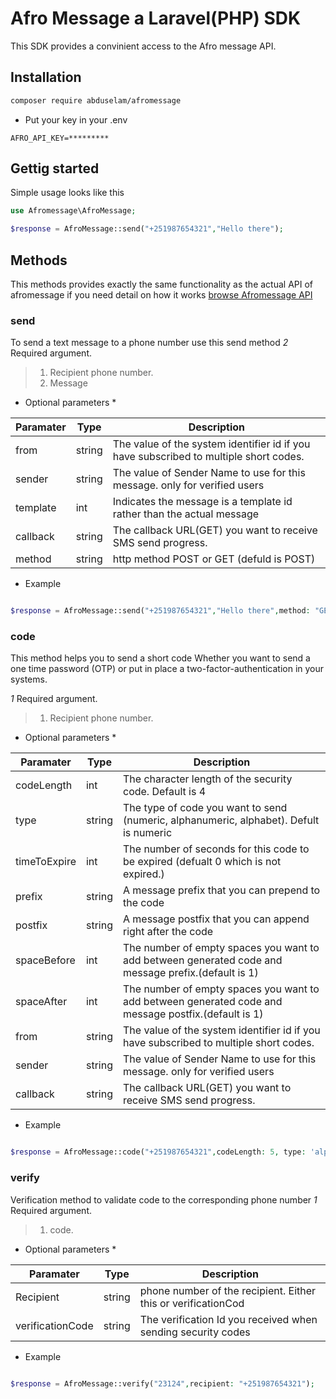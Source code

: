 # Afro Message a Laravel(PHP) SDK

This SDK provides a convinient access to the Afro message API.

## Installation

```bash
composer require abduselam/afromessage
```
* Put your key in your .env 

```env
AFRO_API_KEY=*********
```

## Gettig started

Simple usage looks like this

```php
use Afromessage\AfroMessage;

$response = AfroMessage::send("+251987654321","Hello there");

```

## Methods

This methods provides exactly the same functionality as the actual API of afromessage if you need detail on how it works [browse Afromessage API](https://afromessage.com/developers) 

### send
To send a text message to a phone number use this send method
*2* Required argument.
>1. Recipient phone number.
>2. Message

* Optional parameters *

| Paramater | Type | Description
| ------ | ------ | ------ |
| from | string | The value of the system identifier id if you have subscribed to multiple short codes.|
| sender | string | The value of Sender Name to use for this message. only for verified users |.
| template | int | Indicates the message is a template id rather than the actual message |
| callback | string | The callback URL(GET) you want to receive SMS send progress.
| method | string | http method POST or GET (defuld is POST) |

* Example 
```php

$response = AfroMessage::send("+251987654321","Hello there",method: "GET");

```


### code
This method helps you to send a short code Whether you want to send a one time password (OTP) or put in place a two-factor-authentication in your systems.

*1* Required argument.
>1. Recipient phone number.

* Optional parameters *

| Paramater | Type | Description
| ------ | ------ | ------ |
| codeLength | int | The character length of the security code. Default is 4 |
| type | string | The type of code you want to send (numeric, alphanumeric, alphabet). Defult is numeric |
| timeToExpire | int | The number of seconds for this code to be expired (defualt 0 which is not expired.)|
| prefix | string | A message prefix that you can prepend to the code |
| postfix | string | A message postfix that you can append right after the code |
| spaceBefore | int | The number of empty spaces you want to add between generated code and message prefix.(default is 1) |
| spaceAfter | int | The number of empty spaces you want to add between generated code and message postfix.(default is 1) |
| from | string | The value of the system identifier id if you have subscribed to multiple short codes.|
| sender | string | The value of Sender Name to use for this message. only for verified users |.
| callback | string | The callback URL(GET) you want to receive SMS send progress.

* Example
```php

$response = AfroMessage::code("+251987654321",codeLength: 5, type: 'alphanumeric', postfix: "Is your otp");


```

### verify
Verification method to validate code to the corresponding phone number
*1* Required argument.
>1. code.


* Optional parameters *

| Paramater | Type | Description
| ------ | ------ | ------ |
| Recipient | string | phone number of the recipient. Either this or verificationCod|
| verificationCode | string | The verification Id you received when sending security codes |.

* Example 
```php

$response = AfroMessage::verify("23124",recipient: "+251987654321");

```

